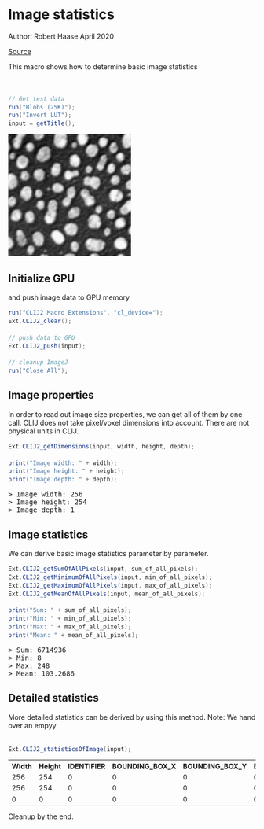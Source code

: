 

# Image statistics
Author: Robert Haase
        April 2020

[Source](https://github.com/clij/clij2-docs/tree/master/src/main/macro/image_statistics.ijm)
        

This macro shows how to determine basic image statistics

```java


// Get test data
run("Blobs (25K)");
run("Invert LUT");
input = getTitle();

```
<a href="image_1587652419772.png"><img src="image_1587652419772.png" width="250" alt="blobs-2.gif"/></a>

## Initialize GPU
 and push image data to GPU memory

```java
run("CLIJ2 Macro Extensions", "cl_device=");
Ext.CLIJ2_clear();

// push data to GPU
Ext.CLIJ2_push(input);

// cleanup ImageJ
run("Close All");

```

## Image properties
In order to read out image size properties, we can get all of them by one call. 
CLIJ does not take pixel/voxel dimensions into account. There are not physical units in CLIJ.

```java
Ext.CLIJ2_getDimensions(input, width, height, depth);

print("Image width: " + width);
print("Image height: " + height);
print("Image depth: " + depth);
```
<pre>
> Image width: 256
> Image height: 254
> Image depth: 1
</pre>

## Image statistics
We can derive basic image statistics parameter by parameter.

```java
Ext.CLIJ2_getSumOfAllPixels(input, sum_of_all_pixels);
Ext.CLIJ2_getMinimumOfAllPixels(input, min_of_all_pixels);
Ext.CLIJ2_getMaximumOfAllPixels(input, max_of_all_pixels);
Ext.CLIJ2_getMeanOfAllPixels(input, mean_of_all_pixels);

print("Sum: " + sum_of_all_pixels);
print("Min: " + min_of_all_pixels);
print("Max: " + max_of_all_pixels);
print("Mean: " + mean_of_all_pixels);

```
<pre>
> Sum: 6714936
> Min: 8
> Max: 248
> Mean: 103.2686
</pre>

## Detailed statistics
More detailed statistics can be derived by using this method. Note: We hand over an empyy

```java

Ext.CLIJ2_statisticsOfImage(input);

```
<table>
<tr><th>Width</th><th>Height</th><th>IDENTIFIER</th><th>BOUNDING_BOX_X</th><th>BOUNDING_BOX_Y</th><th>BOUNDING_BOX_Z</th><th>BOUNDING_BOX_END_X</th><th>BOUNDING_BOX_END_Y</th><th>BOUNDING_BOX_END_Z</th><th>BOUNDING_BOX_WIDTH</th><th>BOUNDING_BOX_HEIGHT</th><th>BOUNDING_BOX_DEPTH</th><th>MINIMUM_INTENSITY</th><th>MAXIMUM_INTENSITY</th><th>MEAN_INTENSITY</th><th>SUM_INTENSITY</th><th>STANDARD_DEVIATION_INTENSITY</th><th>PIXEL_COUNT</th><th>SUM_INTENSITY_TIMES_X</th><th>SUM_INTENSITY_TIMES_Y</th><th>SUM_INTENSITY_TIMES_Z</th><th>MASS_CENTER_X</th><th>MASS_CENTER_Y</th><th>MASS_CENTER_Z</th><th>SUM_X</th><th>SUM_Y</th><th>SUM_Z</th><th>CENTROID_X</th><th>CENTROID_Y</th><th>CENTROID_Z</th></tr>
<tr><td>256</td><td>254</td><td>0</td><td>0</td><td>0</td><td>0</td><td>0</td><td>0</td><td>0</td><td>0</td><td>0</td><td>0</td><td>0</td><td>0</td><td>0</td><td>0</td><td>0</td><td>0</td><td>0</td><td>0</td><td>0</td><td>0</td><td>0</td><td>0</td><td>0</td><td>0</td><td>0</td><td>0</td><td>0</td><td>0</td></tr>
<tr><td>256</td><td>254</td><td>0</td><td>0</td><td>0</td><td>0</td><td>0</td><td>0</td><td>0</td><td>0</td><td>0</td><td>0</td><td>0</td><td>0</td><td>0</td><td>0</td><td>0</td><td>0</td><td>0</td><td>0</td><td>0</td><td>0</td><td>0</td><td>0</td><td>0</td><td>0</td><td>0</td><td>0</td><td>0</td><td>0</td></tr>
<tr><td>0</td><td>0</td><td>0</td><td>0</td><td>0</td><td>0</td><td>0</td><td>0</td><td>0</td><td>1</td><td>1</td><td>1</td><td>0</td><td>0</td><td>NaN</td><td>0</td><td>NaN</td><td>0</td><td>0</td><td>0</td><td>0</td><td>NaN</td><td>NaN</td><td>NaN</td><td>0</td><td>0</td><td>0</td><td>NaN</td><td>NaN</td><td>NaN</td></tr>
</table>


Cleanup by the end.





```
```
